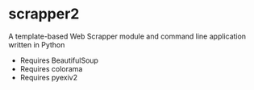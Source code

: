 # scrapper2
A template-based Web Scrapper module and command line application written in Python

- Requires BeautifulSoup
- Requires colorama
- Requires pyexiv2